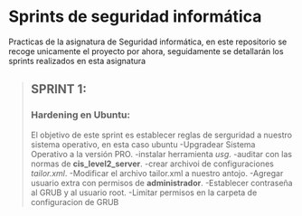 # Sprints de seguridad informática

Practicas de la asignatura de Seguridad informática, en este repositorio se recoge unicamente el proyecto por ahora, seguidamente se detallarán los sprints realizados en esta asignatura

>## SPRINT 1: 
>### Hardening en Ubuntu:
>  El objetivo de este sprint es establecer reglas de serguridad a nuestro sistema operativo, en esta caso ubuntu
>  -Upgradear Sistema Operativo a la versión PRO.
>  -instalar herramienta *usg*.
>  -auditar con las normas de **cis_level2_server**.
>  -crear archivoi de configuraciones *tailor.xml*.
>  -Modificar el archivo tailor.xml a nuestro antojo.
>  -Agregar usuario extra con permisos de **administrador**.
>  -Establecer contraseña al GRUB y al usuario root.
>  -Limitar permisos en la carpeta de configuracion de GRUB
